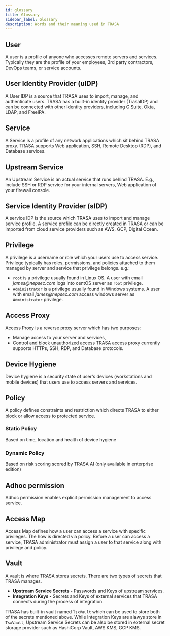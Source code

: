 ```yaml
---
id: glossary
title: Glossary
sidebar_label: Glossary
description: Words and their meaning used in TRASA
---
```


## User

A user is a profile of anyone who accesses remote servers and services. Typically they are the profile of your employees, 3rd party contractors, DevOps teams, or service accounts.

## User Identity Provider (uIDP)

A User IDP is a source that TRASA uses to import, manage, and authenticate users. TRASA has a built-in identity provider (TrasaIDP) and can be connected with other Identity providers, including G Suite, Okta, LDAP, and FreeIPA.

## Service

A Service is a profile of any network applications which sit behind TRASA proxy. TRASA supports Web application, SSH, Remote Desktop (RDP), and Database services.

## Upstream Service

An Upstream Service is an actual service that runs behind TRASA. E.g., include SSH or RDP service for your internal servers, Web application of your firewall console.

## Service Identity Provider (sIDP)

A service IDP is the source which TRASA uses to import and manage service profile. A service profile can be directly created in TRASA or can be imported from cloud service providers such as AWS, GCP, Digital Ocean.

## Privilege

A privilege is a username or role which your users use to access service.
Privilege typically has roles, permissions, and policies attached to them managed by server and service that privilege belongs.
e.g.:
+ `root` is a privilege usually found in Linux OS. A user with email _james@nepsec.com_ logs into centOS server as `root` privilege.
+ `Administrator` is a privilege usually found in Windows systems. A user with email _james@nepsec.com_ access windows server as `Administrator` privilege.

## Access Proxy

Access Proxy is a reverse proxy server which has two purposes:
+ Manage access to your server and services,
+ Control and block unauthorized access
TRASA access proxy currently supports HTTPs, SSH, RDP, and Database protocols.

## Device Hygiene

Device hygiene is a security state of user's devices (workstations and mobile devices) that users use to access servers and services.

## Policy

A policy defines constraints and restriction which directs TRASA to either block or allow access to protected service.

### Static Policy

Based on time, location and health of device hygiene

### Dynamic Policy

Based on risk scoring scored by TRASA AI (only available in enterprise edition)


## Adhoc permission

Adhoc permission enables explicit permission management to access service.

## Access Map

Access Map defines how a user can access a service with specific privileges. The how is directed via policy. Before a user can access a service, TRASA administrator must assign a user to that service along with privilege and policy.

## Vault

A vault is where TRASA stores secrets. There are two types of secrets that TRASA manages.
+ **Upstream Service Secrets -** Passwords and Keys of upstream services.
+ **Integration Keys -** Secrets and Keys of external services that TRASA connects during the process of integration.
  
TRASA has built-in vault named `TsxVault` which can be used to store both of the secrets mentioned above. While Integration Keys are alawys store in `TsxVault`, Upstream Service Secrets can be also be stored in external secret storage provider such as HashiCorp Vault, AWS KMS, GCP KMS.
